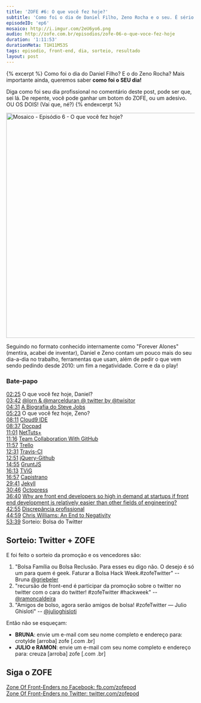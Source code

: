 ```yaml
---
title: 'ZOFE #6: O que você fez hoje?'
subtitle: 'Como foi o dia de Daniel Filho, Zeno Rocha e o seu. É sério.'
episodeID: 'ep6'
mosaico: http://i.imgur.com/2eU6yo6.png
audio: http://zofe.com.br/episodios/zofe-06-o-que-voce-fez-hoje
duration: '1:11:53'
durationMeta: T1H11M53S
tags: episodio, front-end, dia, sorteio, resultado
layout: post
---
```


{% excerpt %}
Como foi o dia do Daniel Filho? E o do Zeno Rocha? Mais importante ainda, queremos saber **como foi o SEU dia!**

Diga como foi seu dia profissional no comentário deste post, pode ser que, sei lá. De repente, você pode ganhar um botom do ZOFE, ou um adesivo. OU OS DOIS! (Vai que, né?)
{% endexcerpt %}

<img title="Mosaico - Episódio 6 -  O que você fez hoje?" src="http://i.imgur.com/2eU6yo6.png" class="mosaico" alt="Mosaico - Episódio 6 -  O que você fez hoje?" width="600" height="600">

Seguindo no formato conhecido internamente como "Forever Alones" (mentira, acabei de inventar), Daniel e Zeno contam um pouco mais do seu dia-a-dia no trabalho, ferramentas que usam, além de pedir o que vem sendo pedindo desde 2010: um fim a negatividade. Corre e da o play!

### Bate-papo

[02:25](#t=2m25s) O que você fez hoje, Daniel?<br>
[03:42](#t=3m42s) [@lorn & @marcelduran @ twitter by @twisitor](https://twitter.com/twisitor/status/306878539318300672)<br>
[04:31](#t=4m31s) [A Biografia do Steve Jobs](http://www.amazon.com.br/Steve-Jobs-ebook/dp/B004W2UBYW/ref=sr_1_1?s=digital-text&ie=UTF8&qid=1363035262&s/r=1-1)<br>
[05:23](#t=5m23s) O que você fez hoje, Zeno?<br>
[08:11](#t=8m11s) [Cloud9 IDE](http://c9.io/)<br>
[08:37](#t=8m37s) [Docpad](http://docpad.org/)<br>
[11:01](#t=11m01s) [NetTuts+](http://net.tutsplus.com/)<br>
[11:16](#t=11m16s) [Team Collaboration With GitHub](http://net.tutsplus.com/articles/general/team-collaboration-with-github/)<br>
[11:57](#t=11m57s) [Trello](http://trello.com/)<br>
[12:31](#t=12m31s) [Travis-CI](http://travis-ci.org)<br>
[12:51](#t=12m51s) [jQuery-Github](https://github.com/zenorocha/jquery-github)<br>
[14:55](#t=14m55s) [GruntJS](http://gruntjs.com/)<br>
[16:13](#t=16m13s) [TViG](http://tvig.ig.com.br/)<br>
[16:57](#t=16m57s) [Capistrano](http://capistranorb.com/)<br>
[29:41](#t=29m41s) [Jekyll](http://jekyllrb.com/)<br>
[30:46](#t=30m46s) [Octopress](http://octopress.org/)<br>
[36:40](#t=36m40s) [Why are front end developers so high in demand at startups if front end development is relatively easier than other fields of engineering?](https://www.quora.com/Startups/Why-are-front-end-developers-so-high-in-demand-at-startups-if-front-end-development-is-relatively-easier-than-other-fields-of-engineering)<br>
[42:55](#t=42m55s) [Discrepância profissional](http://i.imgur.com/aX8LXyu.png)<br>
[44:59](#t=44m59s) [Chris Williams: An End to Negativity](http://jsconf.eu/2011/an_end_to_negativity.html)<br>
[53:39](#t=53m39s) Sorteio: Bolsa do Twitter<br>

## Sorteio: Twitter + ZOFE
E foi feito o sorteio da promoção e os vencedores são:

1. "Bolsa Família ou Bolsa Reclusão. Para esses eu digo não. O desejo é só um para quem é geek. Faturar a Bolsa Hack Week.#zofeTwitter" -- Bruna [@griebeler](http://twitter.com/griebeler)
2. "recursão de front-end é participar da promoção sobre o twitter no twitter com o cara do twitter! #zofeTwitter #hackweek" -- [@ramoncaldeira](http://twitter.com/ramoncaldeira)
3. "Amigos de bolso, agora serão amigos de bolsa! #zofeTwitter — Julio Ghisloti" -- [@julioghisloti](http://twitter.com/julioghisloti)

Então não se esqueçam:

* **BRUNA**: envie um e-mail com seu nome completo e endereço para: crotylde \[arroba\] zofe \[.com .br\]
* **JULIO e RAMON**: envie um e-mail com seu nome completo e endereço para: creuza \[arroba\] zofe \[.com .br\]

## Siga o ZOFE

[Zone Of Front-Enders no Facebook: fb.com/zofepod](http://fb.com/zofepod/ "ZOFE no Facebook: fb.com/zofepod")<br>
[Zone Of Front-Enders no Twitter: twitter.com/zofepod](http://twitter.com/zofepod/ "ZOFE no Twitter")<br>
